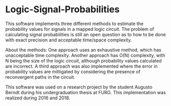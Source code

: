 # Logic-Signal-Probabilities

This software implements three different methods to estimate the probability values for signals in a mapped logic circuit. The problem of calculating signal probabilities is still an open question as to how to be done with exact precision and acceptable time/space complexity. 

About the methods: One approach uses an exhaustive method, which has unacceptable time complexity. Another approach has O(N) complexity, with N being the size of the logic circuit, although probability values calculated are incorrect. A third approach was also implemented where the error in probability values are mittigated by considering the presence of reconvergent paths in the circuit.

This software was used on a research project by the student Augusto Berndt during his undergraduation thesis at FURG. This implementation was realized during 2016 and 2018.
